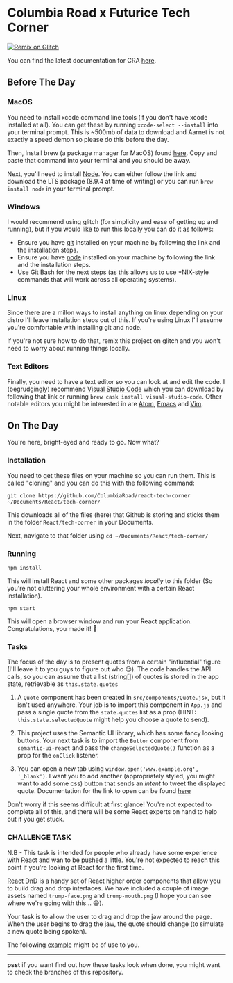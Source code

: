 # Columbia Road x Futurice Tech Corner

[![Remix on Glitch](https://cdn.glitch.com/2703baf2-b643-4da7-ab91-7ee2a2d00b5b%2Fremix-button.svg)](https://glitch.com/edit/#!/import/github/ColumbiaRoad/react-tech-corner)

You can find the latest documentation for CRA [here](https://github.com/facebookincubator/create-react-app/blob/master/packages/react-scripts/template/README.md).

## Before The Day

### MacOS
You need to install xcode command line tools (if you don't have xcode installed at all). You can get these by running `xcode-select --install` into your terminal prompt. This is ~500mb of data to download and Aarnet is not exactly a speed demon so please do this before the day.

Then, Install brew (a package manager for MacOS) found [here](https://brew.sh/). Copy and paste that command into your terminal and you should be away.

Next, you'll need to install [Node](https://nodejs.org/en/). You can either follow the link and download the LTS package (8.9.4 at time of writing) or you can run `brew install node` in your terminal prompt.

### Windows
I would recommend using glitch (for simplicity and ease of getting up and running), but if you would like to run this locally you can do it as follows:

- Ensure you have [git](https://gitforwindows.org/) installed on your machine by following the link and the installation steps.
- Ensure you have [node](https://nodejs.org/en/) installed on your machine by following the link and the installation steps.
- Use Git Bash for the next steps (as this allows us to use *NIX-style commands that will work across all operating systems).

### Linux
Since there are a millon ways to install anything on linux depending on your distro I'll leave installation steps out of this. If you're using Linux I'll assume you're comfortable with installing git and node. 

If you're not sure how to do that, remix this project on glitch and you won't need to worry about running things locally.

### Text Editors
Finally, you need to have a text editor so you can look at and edit the code. I (begrudgingly) recommend [Visual Studio Code](https://code.visualstudio.com/) which you can download by following that link or running `brew cask install visual-studio-code`. Other notable editors you might be interested in are [Atom](https://atom.io/), [Emacs](https://www.gnu.org/software/emacs/) and [Vim](https://github.com/vim/vim).

## On The Day
You're here, bright-eyed and ready to go. Now what?

### Installation
You need to get these files on your machine so you can run them. This is called "cloning" and you can do this with the following command:

`git clone https://github.com/ColumbiaRoad/react-tech-corner ~/Documents/React/tech-corner/`

This downloads all of the files (here) that Github is storing and sticks them in the folder `React/tech-corner` in your Documents.

Next, navigate to that folder using `cd ~/Documents/React/tech-corner/`

### Running

`npm install`

This will install React and some other packages _locally_ to this folder (So you're not cluttering your whole environment with a certain React installation).

`npm start`

This will open a browser window and run your React application. Congratulations, you made it! 🎉

### Tasks

The focus of the day is to present quotes from a certain "influential" figure (I'll leave it to you guys to figure out who 😉). The code handles the API calls, so you can assume that a list (string[]) of quotes is stored in the app state, retrievable as `this.state.quotes`

1. A `Quote` component has been created in `src/components/Quote.jsx`, but it isn't used anywhere. Your job is to import this component in `App.js` and pass a single quote from the `state.quotes` list as a prop (HINT: `this.state.selectedQuote` might help you choose a quote to send).

2. This project uses the Semantic UI library, which has some fancy looking buttons. Your next task is to import the `Button` component from `semantic-ui-react` and pass the `changeSelectedQuote()` function as a prop for the `onClick` listener.

3. You can open a new tab using `window.open('www.example.org', '_blank')`. I want you to add another (appropriately styled, you might want to add some css) button that sends an _intent_ to tweet the displayed quote. Documentation for the link to open can be found [here](https://dev.twitter.com/web/tweet-button)

Don't worry if this seems difficult at first glance! You're not expected to complete all of this, and there will be some React experts on hand to help out if you get stuck.


### CHALLENGE TASK
N.B - This task is intended for people who already have some experience with React and wan to be pushed a little. You're not expected to reach this point if you're looking at React for the first time.

[React DnD](https://react-dnd.github.io/react-dnd/) is a handy set of React higher order components that allow you to build drag and drop interfaces. We have included a couple of image assets named `trump-face.png` and `trump-mouth.png` (I hope you can see where we're going with this... 😄).

Your task is to allow the user to drag and drop the jaw around the page. When the user begins to drag the jaw, the quote should change (to simulate a new quote being spoken).

The following [example](https://react-dnd.github.io/react-dnd/examples-drag-around-naive.html) might be of use to you.

----
__psst__ if you want find out how these tasks look when done, you might want to check the branches of this repository.

